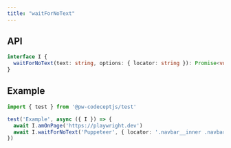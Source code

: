 ```yaml
---
title: "waitForNoText"
---
```


## API

```typescript
interface I {
  waitForNoText(text: string, options: { locator: string }): Promise<void>
}
```

## Example

```typescript
import { test } from '@pw-codeceptjs/test'

test('Example', async ({ I }) => {
  await I.amOnPage('https://playwright.dev')
  await I.waitForNoText('Puppeteer', { locator: '.navbar__inner .navbar__title' })
})
```
